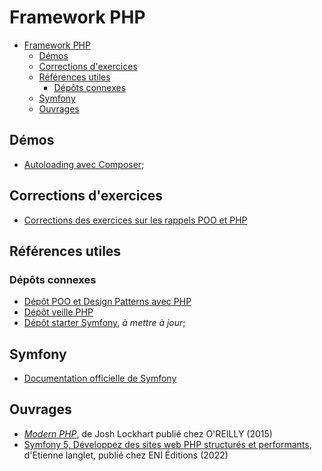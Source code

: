 # Framework PHP

- [Framework PHP](#framework-php)
  - [Démos](#démos)
  - [Corrections d'exercices](#corrections-dexercices)
  - [Références utiles](#références-utiles)
    - [Dépôts connexes](#dépôts-connexes)
  - [Symfony](#symfony)
  - [Ouvrages](#ouvrages)

## Démos

- [Autoloading avec Composer](./demos/composer-autoloading/);

## Corrections d'exercices

- [Corrections des exercices sur les rappels POO et PHP](./corrections/)

## Références utiles

### Dépôts connexes


- [Dépôt POO et Design Patterns avec PHP](https://github.com/paul-schuhm/design-patterns)
- [Dépôt veille PHP](https://github.com/paul-schuhm/veille-php)
- [Dépôt starter Symfony](https://github.com/paul-schuhm/symfony-starter-bibliotheque), *à mettre à jour*;

## Symfony

- [Documentation officielle de Symfony](https://symfony.com/doc/current/index.html)

## Ouvrages

- [*Modern PHP*](https://www.oreilly.com/library/view/modern-php/9781491905173/), de Josh Lockhart publié chez O'REILLY (2015)
- [Symfony 5, Développez des sites web PHP structurés et performants](https://www.editions-eni.fr/livre/symfony-5-developpez-des-sites-web-php-structures-et-performants-9782409037221), d'Etienne langlet, publié chez ENI Éditions (2022)
